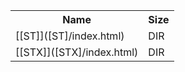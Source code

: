 <table>
<tr><th>Name</th><th>Size</th></tr>
<tr><td>
[[ST]]([ST]/index.html)
</td><td>DIR</td></tr>
<tr><td>
[[STX]]([STX]/index.html)
</td><td>DIR</td></tr>
</table>
